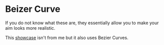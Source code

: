 # Beizer Curve
If you do not know what these are, they essentially allow you to make your aim looks more realistic.

This [showcase](https://www.youtube.com/watch?v=ojBec19PfbI) isn't from me but it also uses Bezier Curves.